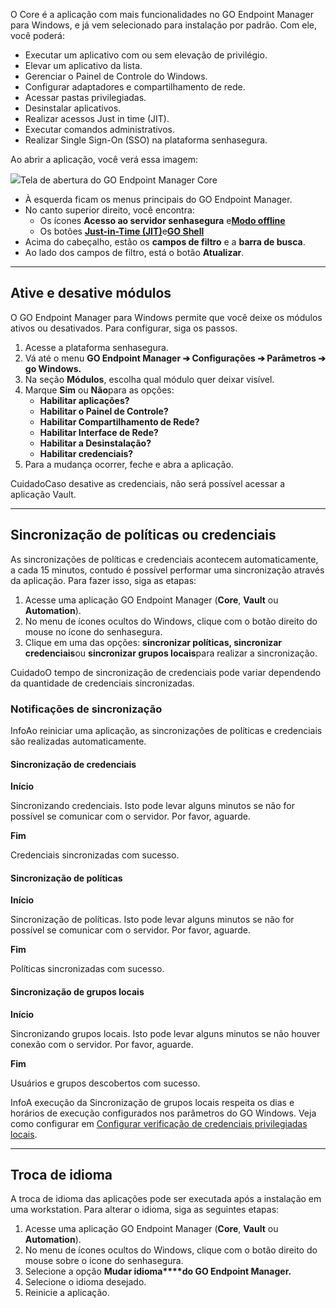 O Core é a aplicação com mais funcionalidades no GO Endpoint Manager para Windows, e já vem selecionado para instalação por padrão. Com ele, você poderá:

* Executar um aplicativo com ou sem elevação de privilégio.
* Elevar um aplicativo da lista.
* Gerenciar o Painel de Controle do Windows.
* Configurar adaptadores e compartilhamento de rede.
* Acessar pastas privilegiadas.
* Desinstalar aplicativos.
* Realizar acessos Just in time (JIT).
* Executar comandos administrativos.
* Realizar Single Sign\-On (SSO) na plataforma senhasegura.

Ao abrir a aplicação, você verá essa imagem:  
  


![](https://cdn.document360.io/5a1d58df-64ce-42a2-8b23-688477d32f33/Images/Documentation/image-1672337075951.png)Tela de abertura do GO Endpoint Manager Core

* À esquerda ficam os menus principais do GO Endpoint Manager.
* No canto superior direito, você encontra:
	+ Os ícones **Acesso ao servidor senhasegura** e[**Modo offline**](/v3-33/docs/pt/go-endpoint-manager-windows-offline-mode)
	+ Os botões [**Just\-in\-Time (JIT)**](/v3-33/docs/pt/go-endpoint-manager-windows-jit-access)e[**GO Shell**](/v3-33/docs/pt/go-endpoint-manager-windows-go-shell)
* Acima do cabeçalho, estão os **campos de filtro** e a **barra de busca**.
* Ao lado dos campos de filtro, está o botão **Atualizar**.



---

## Ative e desative módulos

O GO Endpoint Manager para Windows permite que você deixe os módulos ativos ou desativados. Para configurar, siga os passos.

1. Acesse a plataforma senhasegura.
2. Vá até o menu **GO Endpoint Manager ➔ Configurações ➔ Parâmetros ➔ go Windows.**
3. Na seção **Módulos**, escolha qual módulo quer deixar visível.
4. Marque **Sim** ou **Não**para as opções:
	* **Habilitar aplicações?**
	* **Habilitar o Painel de Controle?**
	* **Habilitar Compartilhamento de Rede?**
	* **Habilitar Interface de Rede?**
	* **Habilitar a Desinstalação?**
	* **Habilitar credenciais?**
5. Para a mudança ocorrer, feche e abra a aplicação.

CuidadoCaso desative as credenciais, não será possível acessar a aplicação Vault. 

---

## Sincronização de políticas ou credenciais

As sincronizações de políticas e credenciais acontecem automaticamente, a cada 15 minutos, contudo é possível performar uma sincronização através da aplicação. Para fazer isso, siga as etapas:  


1. Acesse uma aplicação GO Endpoint Manager (**Core**, **Vault** ou **Automation**).
2. No menu de ícones ocultos do Windows, clique com o botão direito do mouse no ícone do senhasegura.
3. Clique em uma das opções: **sincronizar políticas, sincronizar credenciais**ou **sincronizar grupos locais**para realizar a sincronização.

CuidadoO tempo de sincronização de credenciais pode variar dependendo da quantidade de credenciais sincronizadas.  


### Notificações de sincronização

InfoAo reiniciar uma aplicação, as sincronizações de políticas e credenciais são realizadas automaticamente. 

#### Sincronização de credenciais

**Início**

Sincronizando credenciais. Isto pode levar alguns minutos se não for possível se comunicar com o servidor. Por favor, aguarde.  


**Fim**

Credenciais sincronizadas com sucesso.

  


#### Sincronização de políticas

**Início**

Sincronização de políticas. Isto pode levar alguns minutos se não for possível se comunicar com o servidor. Por favor, aguarde.  


**Fim**

Políticas sincronizadas com sucesso.

  


#### Sincronização de grupos locais

**Início**

Sincronizando grupos locais. Isto pode levar alguns minutos se não houver conexão com o servidor. Por favor, aguarde.  


**Fim**

Usuários e grupos descobertos com sucesso.

InfoA execução da Sincronização de grupos locais respeita os dias e horários de execução configurados nos parâmetros do GO Windows. Veja como configurar em [Configurar verificação de credenciais privilegiadas locais](https://docs.senhasegura.io/v3-33/docs/pt/go-endpoint-manager-windows-agent-vault#configurar-verifica%C3%A7%C3%A3o-de-credenciais-privilegiadas-locais).  


---

## Troca de idioma

A troca de idioma das aplicações pode ser executada após a instalação em uma workstation. Para alterar o idioma, siga as seguintes etapas:

1. Acesse uma aplicação GO Endpoint Manager (**Core**, **Vault** ou **Automation**).
2. No menu de ícones ocultos do Windows, clique com o botão direito do mouse sobre o ícone do senhasegura.
3. Selecione a opção **Mudar idioma****do GO Endpoint Manager.**
4. Selecione o idioma desejado.
5. Reinicie a aplicação.
